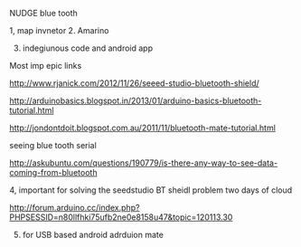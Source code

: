 NUDGE blue tooth

1, map invnetor
2. Amarino

3. indegiunous code and android app

Most imp epic links

http://www.rjanick.com/2012/11/26/seeed-studio-bluetooth-shield/

http://arduinobasics.blogspot.in/2013/01/arduino-basics-bluetooth-tutorial.html

http://jondontdoit.blogspot.com.au/2011/11/bluetooth-mate-tutorial.html

seeing blue tooth serial

http://askubuntu.com/questions/190779/is-there-any-way-to-see-data-coming-from-bluetooth

4, important for solving the seedstudio BT sheidl problem two days of cloud

http://forum.arduino.cc/index.php?PHPSESSID=n80llfhki75ufb2ne0e8158u47&topic=120113.30

5. for USB based android adrduion mate

